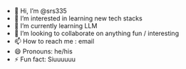 - 👋 Hi, I’m @srs335
- 👀 I’m interested in learning new tech stacks
- 🌱 I’m currently learning LLM
- 💞️ I’m looking to collaborate on anything fun / interesting
- 📫 How to reach me : email
- 😄 Pronouns: he/his
- ⚡ Fun fact: Siuuuuuu

<!---
srs335/srs335 is a ✨ special ✨ repository because its `README.md` (this file) appears on your GitHub profile.
You can click the Preview link to take a look at your changes.
--->
